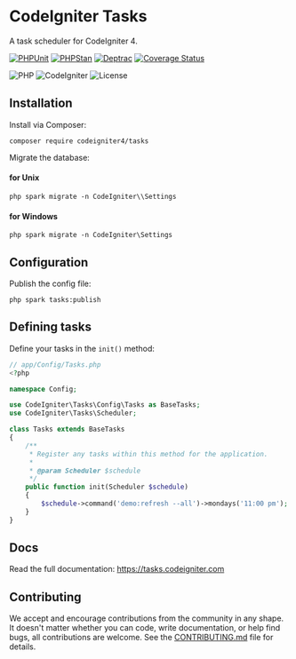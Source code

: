 # CodeIgniter Tasks

A task scheduler for CodeIgniter 4.

[![PHPUnit](https://github.com/codeigniter4/tasks/actions/workflows/phpunit.yml/badge.svg)](https://github.com/codeigniter4/tasks/actions/workflows/phpunit.yml)
[![PHPStan](https://github.com/codeigniter4/tasks/actions/workflows/phpstan.yml/badge.svg)](https://github.com/codeigniter4/tasks/actions/workflows/phpstan.yml)
[![Deptrac](https://github.com/codeigniter4/tasks/actions/workflows/deptrac.yml/badge.svg)](https://github.com/codeigniter4/tasks/actions/workflows/deptrac.yml)
[![Coverage Status](https://coveralls.io/repos/github/codeigniter4/tasks/badge.svg?branch=develop)](https://coveralls.io/github/codeigniter4/tasks?branch=develop)

![PHP](https://img.shields.io/badge/PHP-%5E8.1-blue)
![CodeIgniter](https://img.shields.io/badge/CodeIgniter-%5E4.1-blue)
![License](https://img.shields.io/badge/License-MIT-blue)

## Installation

Install via Composer:

    composer require codeigniter4/tasks

Migrate the database:

#### for Unix
    php spark migrate -n CodeIgniter\\Settings
#### for Windows
    php spark migrate -n CodeIgniter\Settings

## Configuration

Publish the config file:

    php spark tasks:publish

## Defining tasks

Define your tasks in the `init()` method:

```php
// app/Config/Tasks.php
<?php

namespace Config;

use CodeIgniter\Tasks\Config\Tasks as BaseTasks;
use CodeIgniter\Tasks\Scheduler;

class Tasks extends BaseTasks
{
    /**
     * Register any tasks within this method for the application.
     *
     * @param Scheduler $schedule
     */
    public function init(Scheduler $schedule)
    {
        $schedule->command('demo:refresh --all')->mondays('11:00 pm');
    }
}
```

## Docs

Read the full documentation: https://tasks.codeigniter.com

## Contributing

We accept and encourage contributions from the community in any shape. It doesn't matter
whether you can code, write documentation, or help find bugs, all contributions are welcome.
See the [CONTRIBUTING.md](CONTRIBUTING.md) file for details.
